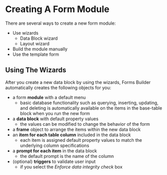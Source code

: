 # Creating A Form Module

There are several ways to create a new form module:
- Use wizards
    - Data Block wizard
    - Layout wizard
- Build the module manually
- Use the template form

## Using The Wizards

After you create a new data block by using the wizards, Forms Builder automatically creates the following objects for you:
- a form **module** with a default menu 
    - basic database functionality such as querying, inserting, updating, and deleting is automatically available on the items in the base-table block when you run the new form
- a **data block** with default property values
    - the values can be modified to change the behavior of the form
- a **frame** object to arrange the items within the new data block
- an **item for each table column** included in the data block
    - each item is assigned default property values to match the underlying column specifications
- a **prompt for each item** in the data block
    - the default prompt is the name of the column
- (optional) **triggers** to validate user input 
    - if you select the *Enforce data integrity check* box

